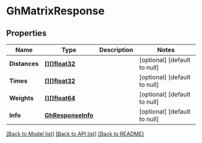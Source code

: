 # GhMatrixResponse

## Properties
Name | Type | Description | Notes
------------ | ------------- | ------------- | -------------
**Distances** | [**[][]float32**](array.md) |  | [optional] [default to null]
**Times** | [**[][]float32**](array.md) |  | [optional] [default to null]
**Weights** | [**[][]float64**](array.md) |  | [optional] [default to null]
**Info** | [**GhResponseInfo**](GHResponseInfo.md) |  | [optional] [default to null]

[[Back to Model list]](../README.md#documentation-for-models) [[Back to API list]](../README.md#documentation-for-api-endpoints) [[Back to README]](../README.md)



